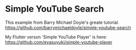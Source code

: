 # Simple YouTube Search

This example from Barry Michael Doyle's greate tutorial. https://github.com/barrymichaeldoyle/simple-youtube-search

My Flutter verson 'Simple YouTube Player' is here: https://github.com/eyasuyuki/simple-youtube-player
